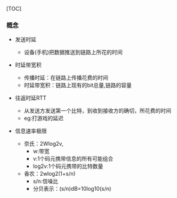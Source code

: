 [TOC]
### 概念
- 发送时延
    - 设备(手机)把数据推送到链路上所花的时间
- 时延带宽积
    - 传播时延：在链路上传播花费的时间
    - 时延带宽积：链路上现有的bit总量,链路的容量

- 往返时延RTT
    - 从发送方发送第一个比特，到收到接收方的确切，所花费的时间
    - eg:打游戏的延迟

- 信息速率极限
    - 奈氏：2Wlog2v,
        - w:带宽
        - v:1个码元携带信息的所有可能组合
        - log2v:1个码元携带的比特数量
    - 香农：2wlog2(1+s/n)
        - s/n:信噪比
        - 分贝表示：(s/n)dB=10log10(s/n)